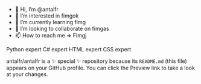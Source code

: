 - 👋 Hi, I’m @antalfr
- 👀 I’m interested in fimgok
- 🌱 I’m currently learning fimg
- 💞️ I’m looking to collaborate on fimgas
- 📫 How to reach me => Fimgj

Python expert
C# expert
HTML expert
CSS expert

antalfr/antalfr is a ✨ special ✨ repository because its `README.md` (this file) appears on your GitHub profile.
You can click the Preview link to take a look at your changes.


